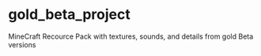 # gold_beta_project
MineCraft Recource Pack with textures, sounds, and details from gold Beta versions
